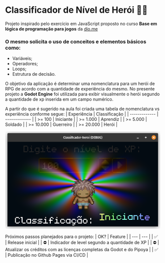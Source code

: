 # Classificador de Nível de Herói 🦸‍♀️

Projeto inspirado pelo exercício em JavaScript proposto no curso **Base em lógica de programação para jogos** da [dio.me](https://web.dio.me/home)

### O mesmo solicita o uso de conceitos e elementos básicos como:
- Variáveis;
- Operadores;
- Loops;
- Estrutura de decisão.

O objetivo da aplicação é determinar uma nomenclatura para um herói de RPG de acordo com a quantidade de experiência do mesmo. No presente projeto a **Godot Engine** foi utilizada para exibir visualmente o herói segundo a quantidade de xp inserida em um campo numérico.

A partir do que é sugerido na aula foi criada uma tabela de nomenclatura vs experiência conforme segue:
| Experiência  | Classificação |
| ------------- | ------------- |
| >= 100  | Iniciante  |
| >= 1.000  | Aprendiz  |
| >= 5.000  | Soldado  |
| >= 10.000  | Guerreiro  |
| >= 20.000  | Herói  |

![print exibindo a mudança de estado do personagem](assets/images/classificador_nivel_heroi_godot.png)

Próximos passos planejados para o projeto:
| OK? | Feature |
| --- | --- |
| ✅ | Release inicial  |
| ⛔ | Indicador de level segundo a quantidade de XP  |
| ⛔ | Atualizar os créditos com as licenças completas da Godot e do Pipoya  |
| ✅ | Publicação no Github Pages via CI/CD  |
